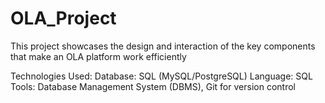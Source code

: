 # OLA_Project
This project showcases the design and interaction of the key components that make an OLA platform work efficiently

Technologies Used:
Database: SQL (MySQL/PostgreSQL)
Language: SQL
Tools: Database Management System (DBMS), Git for version control
